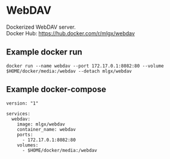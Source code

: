 # WebDAV

Dockerized WebDAV server.  
Docker Hub: https://hub.docker.com/r/mlgx/webdav

## Example docker run

```
docker run --name webdav --port 172.17.0.1:8082:80 --volume $HOME/docker/media:/webdav --detach mlgx/webdav
```

## Example docker-compose

```
version: "1"

services:
  webdav:
    image: mlgx/webdav
    container_name: webdav
    ports:
      - 172.17.0.1:8082:80
    volumes:
      - $HOME/docker/media:/webdav
```
